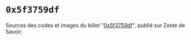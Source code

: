 # `0x5f3759df`

Sources des codes et images du billet "[0x5f3759df](https://zestedesavoir.com/billets/4011/0x5f3759df/)", publié sur Zeste de Savoir.
